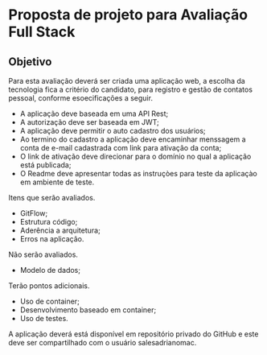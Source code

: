 # Proposta de projeto para Avaliação Full Stack
## Objetivo
Para esta avaliação deverá ser criada uma aplicação web, a escolha da tecnologia fica a critério do candidato, para registro e gestão de contatos pessoal, conforme esoecificações a seguir.
- A aplicação deve baseada em uma API Rest;
- A autorização deve ser baseada em JWT;
- A aplicação deve permitir o auto cadastro dos usuários;
- Ao termino do cadastro a aplicação deve encaminhar menssagem a conta de e-mail cadastrada com link para ativação da conta;
- O link de ativação deve direcionar para o domínio no qual a aplicação está publicada;
- O Readme deve apresentar todas as instruçòes para teste da aplicaçào em ambiente de teste.

Itens que serão avaliados.
- GitFlow;
- Estrutura código;
- Aderência a arquitetura;
- Erros na aplicação.

Não serão avaliados.
- Modelo de dados;

Terão pontos adicionais.
- Uso de container;
- Desenvolvimento baseado em container;
- Uso de testes.

A aplicação deverá está disponível em repositório privado do GitHub e este deve ser compartilhado com o usuário salesadrianomac. 
